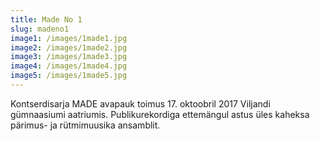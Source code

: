 ```yaml
---
title: Made No 1
slug: madeno1
image1: /images/1made1.jpg
image2: /images/1made2.jpg
image3: /images/1made3.jpg
image4: /images/1made4.jpg
image5: /images/1made5.jpg
---
```

Kontserdisarja MADE avapauk toimus 17. oktoobril 2017 Viljandi gümnaasiumi aatriumis. Publikurekordiga ettemängul astus üles kaheksa pärimus- ja rütmimuusika ansamblit.
